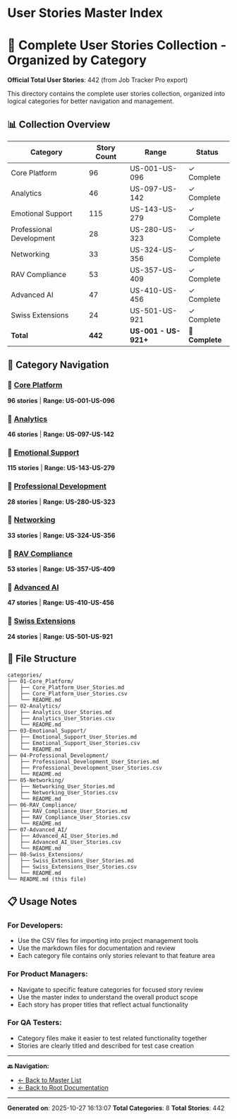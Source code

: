 # User Stories Master Index

# 🎯 Complete User Stories Collection - Organized by Category

**Official Total User Stories**: 442 (from Job Tracker Pro export)

This directory contains the complete user stories collection, organized into logical categories for better navigation and management.

## 📊 Collection Overview

| Category | Story Count | Range | Status |
|----------|-------------|-------|--------|
| Core Platform | 96 | US-001-US-096 | ✓ Complete |
| Analytics | 46 | US-097-US-142 | ✓ Complete |
| Emotional Support | 115 | US-143-US-279 | ✓ Complete |
| Professional Development | 28 | US-280-US-323 | ✓ Complete |
| Networking | 33 | US-324-US-356 | ✓ Complete |
| RAV Compliance | 53 | US-357-US-409 | ✓ Complete |
| Advanced AI | 47 | US-410-US-456 | ✓ Complete |
| Swiss Extensions | 24 | US-501-US-921 | ✓ Complete |
| **Total** | **442** | **US-001 - US-921+** | **🎯 Complete** |

## 📂 Category Navigation

### 🔗 [Core Platform](01-Core_Platform/README.md)
**96 stories** | **Range: US-001-US-096**

### 🔗 [Analytics](02-Analytics/README.md)
**46 stories** | **Range: US-097-US-142**

### 🔗 [Emotional Support](03-Emotional_Support/README.md)
**115 stories** | **Range: US-143-US-279**

### 🔗 [Professional Development](04-Professional_Development/README.md)
**28 stories** | **Range: US-280-US-323**

### 🔗 [Networking](05-Networking/README.md)
**33 stories** | **Range: US-324-US-356**

### 🔗 [RAV Compliance](06-RAV_Compliance/README.md)
**53 stories** | **Range: US-357-US-409**

### 🔗 [Advanced AI](07-Advanced_AI/README.md)
**47 stories** | **Range: US-410-US-456**

### 🔗 [Swiss Extensions](08-Swiss_Extensions/README.md)
**24 stories** | **Range: US-501-US-921**

## 📁 File Structure

```
categories/
├── 01-Core_Platform/
│   ├── Core_Platform_User_Stories.md
│   ├── Core_Platform_User_Stories.csv
│   └── README.md
├── 02-Analytics/
│   ├── Analytics_User_Stories.md
│   ├── Analytics_User_Stories.csv
│   └── README.md
├── 03-Emotional_Support/
│   ├── Emotional_Support_User_Stories.md
│   ├── Emotional_Support_User_Stories.csv
│   └── README.md
├── 04-Professional_Development/
│   ├── Professional_Development_User_Stories.md
│   ├── Professional_Development_User_Stories.csv
│   └── README.md
├── 05-Networking/
│   ├── Networking_User_Stories.md
│   ├── Networking_User_Stories.csv
│   └── README.md
├── 06-RAV_Compliance/
│   ├── RAV_Compliance_User_Stories.md
│   ├── RAV_Compliance_User_Stories.csv
│   └── README.md
├── 07-Advanced_AI/
│   ├── Advanced_AI_User_Stories.md
│   ├── Advanced_AI_User_Stories.csv
│   └── README.md
├── 08-Swiss_Extensions/
│   ├── Swiss_Extensions_User_Stories.md
│   ├── Swiss_Extensions_User_Stories.csv
│   └── README.md
└── README.md (this file)
```

## 📋 Usage Notes

### For Developers:
- Use the CSV files for importing into project management tools
- Use the markdown files for documentation and review
- Each category file contains only stories relevant to that feature area

### For Product Managers:
- Navigate to specific feature categories for focused story review
- Use the master index to understand the overall product scope
- Each story has proper titles that reflect actual functionality

### For QA Testers:
- Category files make it easier to test related functionality together
- Stories are clearly titled and described for test case creation

---

**🔙 Navigation:**
- [← Back to Master List](../COMPLETE_USER_STORIES_MASTER_LIST.md)
- [← Back to Root Documentation](../../README.md)

---

**Generated on**: 2025-10-27 16:13:07
**Total Categories**: 8
**Total Stories**: 442

